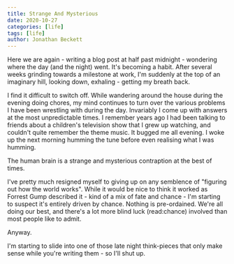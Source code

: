 ```yaml
---
title: Strange And Mysterious
date: 2020-10-27
categories: [life]
tags: [life]
author: Jonathan Beckett
---
```


Here we are again - writing a blog post at half past midnight - wondering where the day (and the night) went. It's becoming a habit. After several weeks grinding towards a milestone at work, I'm suddenly at the top of an imaginary hill, looking down, exhaling - getting my breath back.

I find it difficult to switch off. While wandering around the house during the evening doing chores, my mind continues to turn over the various problems I have been wrestling with during the day. Invariably I come up with answers at the most unpredictable times. I remember years ago I had been talking to friends about a children's television show that I grew up watching, and couldn't quite remember the theme music. It bugged me all evening. I woke up the next morning humming the tune before even realising what I was humming.

The human brain is a strange and mysterious contraption at the best of times.

I've pretty much resigned myself to giving up on any semblence of "figuring out how the world works". While it would be nice to think it worked as Forrest Gump described it - kind of a mix of fate and chance - I'm starting to suspect it's entirely driven by chance. Nothing is pre-ordained. We're all doing our best, and there's a lot more blind luck (read:chance) involved than most people like to admit.

Anyway.

I'm starting to slide into one of those late night think-pieces that only make sense while you're writing them - so I'll shut up.
